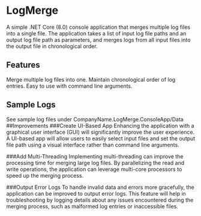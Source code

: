 # LogMerge
A simple .NET Core (8.0) console application that merges multiple log files into a single file. The application takes a list of input log file paths and an output log file path as parameters, and merges logs from all input files into the output file in chronological order.
## Features
Merge multiple log files into one.
Maintain chronological order of log entries.
Easy to use with command line arguments.
## Sample Logs
See sample log files under CompanyName.LogMerge.ConsoleApp/Data
##Improvements
###Create UI-Based App
Enhancing the application with a graphical user interface (GUI) will significantly improve the user experience. A UI-based app will allow users to easily select input files and set the output file path using a visual interface rather than command line arguments.

###Add Multi-Threading
Implementing multi-threading can improve the processing time for merging large log files. By parallelizing the read and write operations, the application can leverage multi-core processors to speed up the merging process.

###Output Error Logs
To handle invalid data and errors more gracefully, the application can be improved to output error logs. This feature will help in troubleshooting by logging details about any issues encountered during the merging process, such as malformed log entries or inaccessible files.
